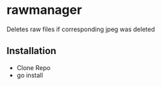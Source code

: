 # rawmanager
Deletes raw files if corresponding jpeg was deleted

## Installation
- Clone Repo
- go install